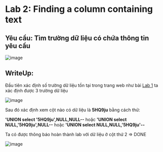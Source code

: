 # Lab 2: Finding a column containing text

## Yêu cầu: Tìm trường dữ liệu có chứa thông tin yêu cầu

![image](https://user-images.githubusercontent.com/72268643/142391391-010f39de-977d-4a9b-9a63-e64f18286721.png)

## WriteUp: 

Đầu tiên xác định số trường dữ liệu tồn tại trong trang web như bài [Lab 1](https://github.com/C4T-cat/WriteUp_Port_Swigger/tree/main/SQL%20injection/determining%20the%20number%20of%20columns%20returned%20by%20the%20query) ta xác định được 3 trường dữ liệu

![image](https://user-images.githubusercontent.com/72268643/142391285-8017fcb9-607c-44f2-b9d5-590ab1325206.png)

Sau đó xác định xem cột nào có dữ liệu là **5HQ9ju** bằng cách thử: 

**'UNION select '5HQ9ju',NULL,NULL--** hoặc **'UNION select NULL,'5HQ9ju',NULL--** hoặc **'UNION select NULL,NULL,'5HQ9ju'--**

Ta có được thông báo hoàn thành lab với dữ liệu ở cột thứ 2 => DONE

![image](https://user-images.githubusercontent.com/72268643/142392570-48ee4a9f-e6fc-411b-92ba-dcdde64513a8.png)

